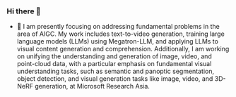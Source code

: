 ### Hi there 👋

<!--
**PkuRainBow/PkuRainBow** is a ✨ _special_ ✨ repository because its `README.md` (this file) appears on your GitHub profile.

Here are some ideas to get you started:


-->

- 🔭 I am presently focusing on addressing fundamental problems in the area of AIGC. My work includes text-to-video generation, training large language models (LLMs) using Megatron-LLM, and applying LLMs to visual content generation and comprehension. Additionally, I am working on unifying the understanding and generation of image, video, and point-cloud data, with a particular emphasis on fundamental visual understanding tasks, such as semantic and panoptic segmentation, object detection, and visual generation tasks like image, video, and 3D-NeRF generation, at Microsoft Research Asia.
